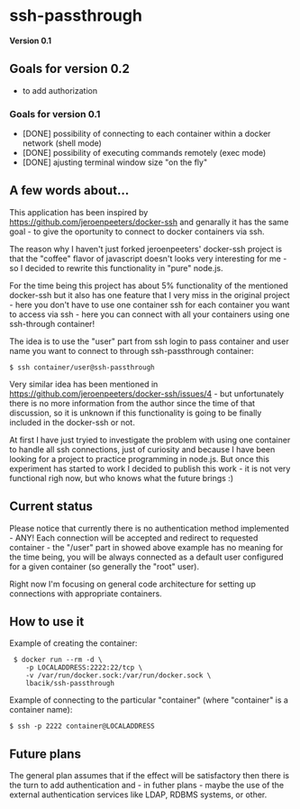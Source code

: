 # ssh-passthrough

**Version 0.1**

## Goals for version 0.2

* to add authorization

### Goals for version 0.1

* [DONE] possibility of connecting to each container within a docker network (shell mode)
* [DONE] possibility of executing commands remotely (exec mode)
* [DONE] ajusting terminal window size "on the fly"

## A few words about...

This application has been inspired by https://github.com/jeroenpeeters/docker-ssh and genarally it has the same goal - to give the oportunity to connect to docker containers via ssh.

The reason why I haven't just forked jeroenpeeters' docker-ssh project is that the "coffee" flavor of javascript doesn't looks very interesting for me - so I decided to rewrite this functionality in "pure" node.js.

For the time being this project has about 5% functionality of the mentioned docker-ssh but it also has one feature that I very miss in the original project - here you don't have to use one container ssh for each container you want to access via ssh - here you can connect with all your containers using one ssh-through container!

The idea is to use the "user" part from ssh login to pass container and user name you want to connect to through ssh-passthrough container:

    $ ssh container/user@ssh-passthrough

Very similar idea has been mentioned in https://github.com/jeroenpeeters/docker-ssh/issues/4 - but unfortunately there is no more information from the author since the time of that discussion, so  it is unknown if this functionality is going to be finally included in the docker-ssh or not. 

At first I have just tryied to investigate the problem with using one container to handle all ssh connections, just of curiosity and because I have been looking for  a project to practice programming in node.js. But once this experiment has started to work I decided to publish this work - it is not very functional righ now, but who knows what the future brings :)

## Current status 

Please notice that currently there is no authentication method implemented - ANY! Each connection will be accepted and redirect to requested container - the "/user" part in showed above example has no meaning for the time being, you will be always connected as a default user configured for a given container (so generally the "root" user). 

Right now I'm focusing on general code architecture for setting up connections with appropriate containers.

## How to use it

Example of creating the container:

     $ docker run --rm -d \
        -p LOCALADDRESS:2222:22/tcp \
        -v /var/run/docker.sock:/var/run/docker.sock \
        lbacik/ssh-passthrough

Example of connecting to the particular "container" (where "container" is a container name):

    $ ssh -p 2222 container@LOCALADDRESS

## Future plans

The general plan assumes that if the effect will be satisfactory then there is the turn to add authentication and - in futher plans - maybe the use of the external authentication services like LDAP, RDBMS systems, or other.
